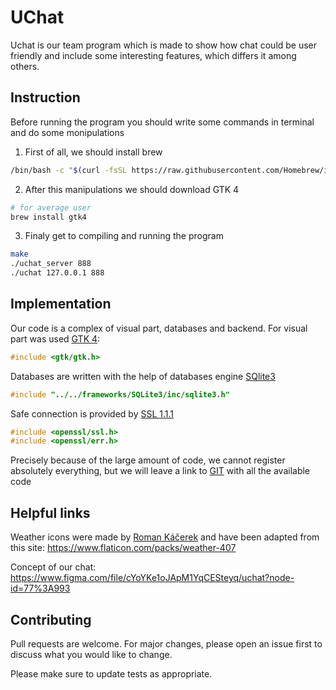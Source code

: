 # UChat

Uchat is our team program which is made to show how chat could be user friendly and include some interesting features, which differs it among others.

## Instruction
Before running the program you should write some commands in terminal and do some monipulations
1. First of all, we should install brew
```bash 
/bin/bash -c "$(curl -fsSL https://raw.githubusercontent.com/Homebrew/install/HEAD/install.sh)"
```
2. After this manipulations we should download GTK 4
```bash
# for average user
brew install gtk4
```
3. Finaly get to compiling and running the program

```bash
make
./uchat_server 888
./uchat 127.0.0.1 888
```
## Implementation
Our code is a complex of visual part, databases and backend. 
For visual part was used [GTK 4](https://docs.gtk.org/gtk4/): 
```c
#include <gtk/gtk.h>
```
Databases are written with the help of databases engine [SQlite3](https://www.googleadservices.com/pagead/aclk?sa=L&ai=DChcSEwiI99OH3-_1AhVUstUKHS7CAWwYABACGgJ3cw&ae=2&ohost=www.google.com&cid=CAASEuRo1K12ogk7jcTVNS-YeW7hAQ&sig=AOD64_0qaH_-koiDzKlhx-xwNCZYfZWJ6g&ved=2ahUKEwj8-cyH3-_1AhXHPOwKHRLyDmAQqyQoAXoECAMQBg&dct=1&adurl=)
```c
#include "../../frameworks/SQLite3/inc/sqlite3.h"
```
Safe connection is provided by [SSL 1.1.1](https://www.cloudflare.com/en-gb/lp/ssl-b/?&_bt=523616199274&_bk=ssl&_bm=p&_bn=g&_bg=123092899416&_placement=&_target=&_loc=1012866&_dv=c&awsearchcpc=1&gclid=Cj0KCQiAxoiQBhCRARIsAPsvo-y0CkwDaPTE7iZnwiF-GfoCN5_xLmXZ6VeAN6DWBEc5n6oltX_dCoYaAuJiEALw_wcB&gclsrc=aw.ds)
```c
#include <openssl/ssl.h>
#include <openssl/err.h>
```

Precisely because of the large amount of code, we cannot register absolutely everything, but we will leave a link to [GIT](https://github.com/kevandee/uchat.git) with all the available code

## Helpful links
Weather icons were made by [Roman Káčerek](https://www.flaticon.com/authors/roman-kacerek) and have been adapted from this site: <https://www.flaticon.com/packs/weather-407>

Concept of our chat: <https://www.figma.com/file/cYoYKe1oJApM1YqCESteyq/uchat?node-id=77%3A993>

## Contributing
Pull requests are welcome. For major changes, please open an issue first to discuss what you would like to change.

Please make sure to update tests as appropriate.

